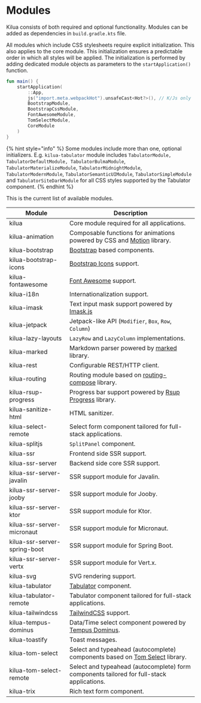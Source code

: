 # Modules

Kilua consists of both required and optional functionality. Modules can be added as dependencies in `build.gradle.kts` file.&#x20;

All modules which include CSS stylesheets require explicit initialization. This also applies to the core module. This initialization ensures a predictable order in which all styles will be applied. The initialization is performed by adding dedicated module objects as parameters to the `startApplication()` function.

```kotlin
fun main() {
    startApplication(
        ::App,
        js("import.meta.webpackHot").unsafeCast<Hot?>(), // K/Js only
        BootstrapModule,
        BootstrapCssModule,
        FontAwesomeModule,
        TomSelectModule,
        CoreModule
    )
}
```

{% hint style="info" %}
Some modules include more than one, optional initializers. E.g. `kilua-tabulator` module includes `TabulatorModule, TabulatorDefaultModule, TabulatorBulmaModule`, `TabulatorMaterializeModule`, `TabulatorMidnightModule`, `TabulatorModernModule`, `TabulatorSemanticUIModule`, `TabulatorSimpleModule` and `TabulatorSiteDarkModule` for all CSS styles supported by the Tabulator component.
{% endhint %}

This is the current list of available modules.

| Module                       | Description                                                                                               |
| ---------------------------- | --------------------------------------------------------------------------------------------------------- |
| kilua                        | Core module required for all applications.                                                                |
| kilua-animation              | Composable functions for animations powered by CSS and [Motion](https://motion.dev/) library.             |
| kilua-bootstrap              | [Bootstrap](https://getbootstrap.com/) based components.                                                  |
| kilua-bootstrap-icons        | [Bootstrap Icons](https://icons.getbootstrap.com/) support.                                               |
| kilua-fontawesome            | [Font Awesome](https://fontawesome.com) support.                                                          |
| kilua-i18n                   | Internationalization support.                                                                             |
| kilua-imask                  | Text input mask support powered by [Imask.js](https://imask.js.org/)                                      |
| kilua-jetpack                | Jetpack-like API (`Modifier`, `Box`, `Row`, `Column`)                                                     |
| kilua-lazy-layouts           | `LazyRow` and `LazyColumn` implementations.                                                               |
| kilua-marked                 | Markdown parser powered by [marked](https://marked.js.org/) library.                                      |
| kilua-rest                   | Configurable REST/HTTP client.                                                                            |
| kilua-routing                | Routing module based on [routing-compose](https://github.com/hfhbd/routing-compose) library.              |
| kilua-rsup-progress          | Progress bar support powered by [Rsup Progress](https://skt-t1-byungi.github.io/rsup-progress/) library.  |
| kilua-sanitize-html          | HTML sanitizer.                                                                                           |
| kilua-select-remote          | Select form component tailored for full-stack applications.                                               |
| kilua-splitjs                | `SplitPanel` component.                                                                                   |
| kilua-ssr                    | Frontend side SSR support.                                                                                |
| kilua-ssr-server             | Backend side core SSR support.                                                                            |
| kilua-ssr-server-javalin     | SSR support module for Javalin.                                                                           |
| kilua-ssr-server-jooby       | SSR support module for Jooby.                                                                             |
| kilua-ssr-server-ktor        | SSR support module for Ktor.                                                                              |
| kilua-ssr-server-micronaut   | SSR support module for Micronaut.                                                                         |
| kilua-ssr-server-spring-boot | SSR support module for Spring Boot.                                                                       |
| kilua-ssr-server-vertx       | SSR support module for Vert.x.                                                                            |
| kilua-svg                    | SVG rendering support.                                                                                    |
| kilua-tabulator              | [Tabulator](https://tabulator.info/) component.                                                           |
| kilua-tabulator-remote       | Tabulator component tailored for full-stack applications.                                                 |
| kilua-tailwindcss            | [TailwindCSS](https://tailwindcss.com/) support.                                                          |
| kilua-tempus-dominus         | Data/Time select component powered by [Tempus Dominus](https://getdatepicker.com/).                       |
| kilua-toastify               | Toast messages.                                                                                           |
| kilua-tom-select             | Select and typeahead (autocomplete) components based on [Tom Select](https://tom-select.js.org/) library. |
| kilua-tom-select-remote      | Select and typeahead (autocomplete) form components tailored for full-stack applications.                 |
| kilua-trix                   | Rich text form component.                                                                                 |
